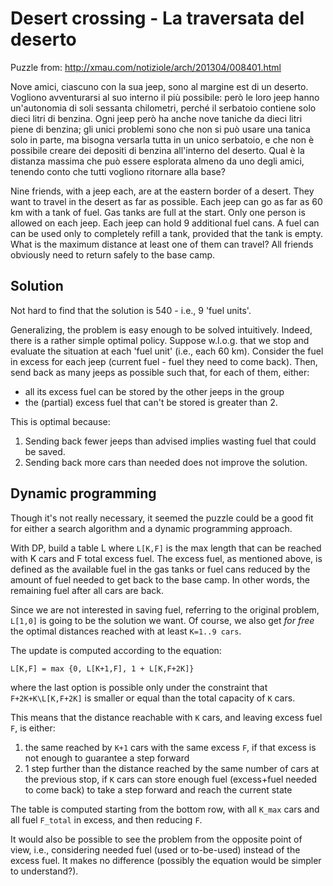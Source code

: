 Desert crossing - La traversata del deserto
=========================

Puzzle from:
http://xmau.com/notiziole/arch/201304/008401.html

Nove amici, ciascuno con la sua jeep, sono al margine est di un deserto. Vogliono avventurarsi al suo interno il più possibile: però le loro jeep hanno un'autonomia di soli sessanta chilometri, perché il serbatoio contiene solo dieci litri di benzina. Ogni jeep però ha anche nove taniche da dieci litri piene di benzina; gli unici problemi sono che non si può usare una tanica solo in parte, ma bisogna versarla tutta in un unico serbatoio, e che non è possibile creare dei depositi di benzina all'interno del deserto. Qual è la distanza massima che può essere esplorata almeno da uno degli amici, tenendo conto che tutti vogliono ritornare alla base?

Nine friends, with a jeep each, are at the eastern border of a desert.
They want to travel in the desert as far as possible.
Each jeep can go as far as 60 km with a tank of fuel. Gas tanks are full at the start. Only one person is allowed on each jeep.
Each jeep can hold 9 additional fuel cans. 
A fuel can can be used only to completely refill a tank, provided that the tank is empty.
What is the maximum distance at least one of them can travel?
All friends obviously need to return safely to the base camp.

Solution
--------

Not hard to find that the solution is 540 - i.e., 9 'fuel units'.

Generalizing, the problem is easy enough to be solved intuitively. 
Indeed, there is a rather simple optimal policy.
Suppose w.l.o.g. that we stop and evaluate the situation at each 'fuel unit' (i.e., each 60 km).
Consider the fuel in excess for each jeep (current fuel - fuel they need to come back). 
Then, send back as many jeeps as possible such that, for each of them, either:
- all its excess fuel can be stored by the other jeeps in the group 
- the (partial) excess fuel that can't be stored is greater than 2.

This is optimal because:
1. Sending back fewer jeeps than advised implies wasting fuel that could be saved. 
2. Sending back more cars than needed does not improve the solution.

Dynamic programming
-------------------

Though it's not really necessary, it seemed the puzzle could be a good fit for either a search algorithm and a dynamic programming approach.

With DP, build a table L where `L[K,F]` is the max length that can be reached with K cars and F total excess fuel. 
The excess fuel, as mentioned above, is defined as the available fuel in the gas tanks or fuel cans reduced by the amount of fuel needed to get back to the base camp. In other words, the remaining fuel after all cars are back.

Since we are not interested in saving fuel, referring to the original problem, `L[1,0]` is going to be the solution we want. 
Of course, we also get _for free_ the optimal distances reached with at least `K=1..9 cars`.

The update is computed according to the equation:

    L[K,F] = max {0, L[K+1,F], 1 + L[K,F+2K]}

where the last option is possible only under the constraint that `F+2K+K\L[K,F+2K]` is smaller or equal than the total capacity of `K` cars.

This means that the distance reachable with `K` cars, and leaving excess fuel `F`, is either: 

1. the same reached by `K+1` cars with the same excess `F`, if that excess is not enough to guarantee a step forward
2. 1 step further than the distance reached by the same number of cars at the previous stop, if `K` cars can store enough fuel (excess+fuel needed to come back) to take a step forward and reach the current state

The table is computed starting from the bottom row, with all `K_max` cars and all fuel `F_total` in excess, and then reducing `F`. 

It would also be possible to see the problem from the opposite point of view, i.e., considering needed fuel (used or to-be-used) instead of the excess fuel. It makes no difference (possibly the equation would be simpler to understand?).
